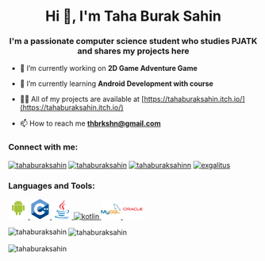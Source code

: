<h1 align="center">Hi 👋, I'm Taha Burak Sahin</h1>
<h3 align="center">I'm a passionate computer science student who studies PJATK and shares my projects here</h3>

- 🔭 I’m currently working on **2D Game Adventure Game**

- 🌱 I’m currently learning **Android Development with course**

- 👨‍💻 All of my projects are available at [https://tahaburaksahin.itch.io/](https://tahaburaksahin.itch.io/)

- 📫 How to reach me **thbrkshn@gmail.com**

<h3 align="left">Connect with me:</h3>
<p align="left">
<a href="https://twitter.com/tahaburaksahin" target="blank"><img align="center" src="https://raw.githubusercontent.com/rahuldkjain/github-profile-readme-generator/master/src/images/icons/Social/twitter.svg" alt="tahaburaksahin" height="30" width="40" /></a>
<a href="https://linkedin.com/in/tahaburaksahin" target="blank"><img align="center" src="https://raw.githubusercontent.com/rahuldkjain/github-profile-readme-generator/master/src/images/icons/Social/linked-in-alt.svg" alt="tahaburaksahin" height="30" width="40" /></a>
<a href="https://instagram.com/tahaburaksahinn" target="blank"><img align="center" src="https://raw.githubusercontent.com/rahuldkjain/github-profile-readme-generator/master/src/images/icons/Social/instagram.svg" alt="tahaburaksahinn" height="30" width="40" /></a>
<a href="https://discord.gg/exgalitus" target="blank"><img align="center" src="https://raw.githubusercontent.com/rahuldkjain/github-profile-readme-generator/master/src/images/icons/Social/discord.svg" alt="exgalitus" height="30" width="40" /></a>
</p>

<h3 align="left">Languages and Tools:</h3>
<p align="left"> <a href="https://developer.android.com" target="_blank" rel="noreferrer"> <img src="https://raw.githubusercontent.com/devicons/devicon/master/icons/android/android-original-wordmark.svg" alt="android" width="40" height="40"/> </a> <a href="https://www.w3schools.com/cpp/" target="_blank" rel="noreferrer"> <img src="https://raw.githubusercontent.com/devicons/devicon/master/icons/cplusplus/cplusplus-original.svg" alt="cplusplus" width="40" height="40"/> </a> <a href="https://www.java.com" target="_blank" rel="noreferrer"> <img src="https://raw.githubusercontent.com/devicons/devicon/master/icons/java/java-original.svg" alt="java" width="40" height="40"/> </a> <a href="https://kotlinlang.org" target="_blank" rel="noreferrer"> <img src="https://www.vectorlogo.zone/logos/kotlinlang/kotlinlang-icon.svg" alt="kotlin" width="40" height="40"/> </a> <a href="https://www.mysql.com/" target="_blank" rel="noreferrer"> <img src="https://raw.githubusercontent.com/devicons/devicon/master/icons/mysql/mysql-original-wordmark.svg" alt="mysql" width="40" height="40"/> </a> <a href="https://www.oracle.com/" target="_blank" rel="noreferrer"> <img src="https://raw.githubusercontent.com/devicons/devicon/master/icons/oracle/oracle-original.svg" alt="oracle" width="40" height="40"/> </a> </p>

<p><img align="left" src="https://github-readme-stats.vercel.app/api/top-langs?username=tahaburaksahin&show_icons=true&locale=en&layout=compact" alt="tahaburaksahin" /></p>

<p>&nbsp;<img align="center" src="https://github-readme-stats.vercel.app/api?username=tahaburaksahin&show_icons=true&locale=en" alt="tahaburaksahin" /></p>

<p><img align="center" src="https://github-readme-streak-stats.herokuapp.com/?user=tahaburaksahin&" alt="tahaburaksahin" /></p>

